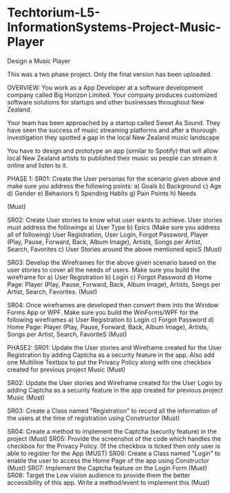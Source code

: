 # Techtorium-L5-InformationSystems-Project-Music-Player
 Design a Music Player

This was a two phase project. Only the final version has been uploaded. 

OVERVIEW:
You work as a App Developer at a software development company called Big Horizon Limited. Your company produces customized software solutions for startups and other businesses throughout New Zealand.

Your team has been approached by a startup called Sweet As Sound. They have seen the success of music streaming platforms and after a thorough investigation they spotted a gap in the local New Zealand music landscape

You have to design and prototype an app (similar to Spotify) that will allow local New Zealand artists to published their music so people can stream it online and listen to it.

PHASE 1: 
SR01: Create the User personas for the scenario given above and make sure you address the following points:
a) Goals
b) Background
c) Age
d) Gender
e) Behaviors
f) Spending Habits
g) Pain Points
h) Needs

(Must)

SR02: Create User stories to know what user wants to achieve. User stories must address the followings
a) User Type
b) Epics (Make sure you address all of following)
    User Registration, User Login, Forgot Password, Player (Play, Pause, Forward, Back, Album Image), Artists, Songs per Artist, Search, Favorites
c) User Stories around the above mentioned epicS
(Must)

SR03: Develop the Wireframes for the above given scenario based on the user stories to cover all the needs of users. Make sure you build the wireframe for
a) User Registration
b) Login
c) Forgot Password
d) Home Page: Player (Play, Pause, Forward, Back, Album Image), Artists, Songs per Artist, Search, Favorites. 
(Must)

SR04: Once wireframes are developed then convert them into the Window Forms App or WPF. Make sure you build the WinForms/WPF for the following wireframes
a) User Registration
b) Login
c) Forgot Password
d) Home Page: Player (Play, Pause, Forward, Back, Album Image), Artists, Songs per Artist, Search, FavoriteS
(Must)

PHASE2: 
SR01: Update the User stories and Wireframe created for the User Registration by adding Captcha as a security feature in the app. Also add one Multiline Textbox to put the Privacy Policy along with one checkbox created for previous project Music
(Must)

SR02: Update the User stories and Wireframe created for the User Login by adding Captcha as a security feature in the app created for previous project Music
(Must)

SR03: Create a Class named "Registration" to record all the information of the users at the time of registration using Constructor (Must)

SR04: Create a method to implement the Captcha (security feature) in the project (Must)
SR05: Provide the screenshot of the code which handles the checkbox for the Privacy Policy. (If the checkbox is ticked then only user is able to register for the App
(MUST)
SR06: Create a Class named "Login" to enable the user to access the Home Page of the app using Constructor	(Must)
SR07:	Implement the Captcha feature on the Login Form (Must)
SR08: Target the Low vision audience to provide them the better accessibility of this app. Write a method/event to implement this (Must)

